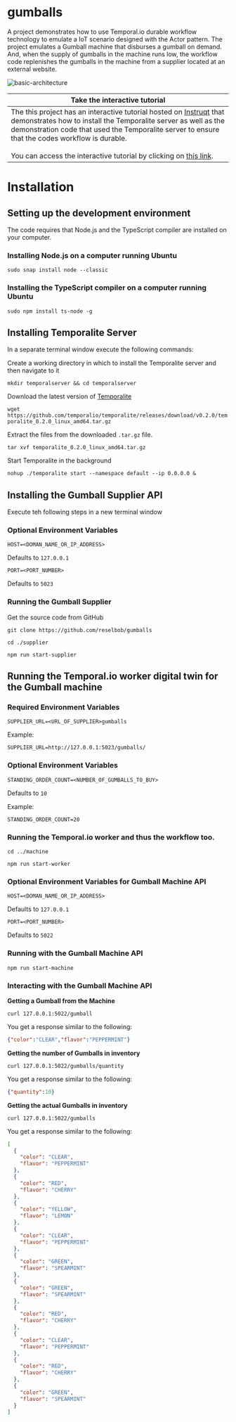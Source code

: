 # gumballs
A project demonstrates how to use Temporal.io durable workflow technology to emulate a IoT scenario designed with the Actor pattern. The project emulates a Gumball machine that disburses a gumball on demand. And, when the supply of gumballs in the machine runs low, the workflow code replenishes the gumballs in the machine from a supplier located at an external website.

![basic-architecture](https://user-images.githubusercontent.com/1110569/196825286-48e9149e-d328-4640-b7f8-89ceef0e63ad.png)


| Take the interactive tutorial|
|----|
|The this project has an interactive tutorial hosted on [Instruqt](https://instruqt.com/) that demonstrates how to install the Temporalite server as well as the demonstration code that used the Temporalite server to ensure that the codes workflow is durable.<br /> <br />You can access the interactive tutorial by clicking on [this link](https://play.instruqt.com/embed/cogarttech/tracks/working-with-temporal-io?token=em_Tg2FIHcUfS_yY-0f).|

# Installation

## Setting up the development environment

The code requires that Node.js and the TypeScript compiler are installed on your computer.

### Installing Node.js on a computer running Ubuntu

`sudo snap install node --classic`

### Installing the TypeScript compiler on a computer running Ubuntu

`sudo npm install ts-node -g`

## Installing Temporalite Server

In a separate terminal window execute the following commands:

Create a working directory in which to install the Temporalite server and then navigate to it

`mkdir temporalserver && cd temporalserver`

Download the latest version of [Temporalite](https://github.com/temporalio/temporalite)

`wget https://github.com/temporalio/temporalite/releases/download/v0.2.0/temporalite_0.2.0_linux_amd64.tar.gz`

Extract the files from the downloaded `.tar.gz` file.

`tar xvf temporalite_0.2.0_linux_amd64.tar.gz`

Start Temporalite in the background

`nohup ./temporalite start --namespace default --ip 0.0.0.0 &`


## Installing the Gumball Supplier API

Execute teh following steps in a new terminal window

### Optional Environment Variables

`HOST=<DOMAN_NAME_OR_IP_ADDRESS>`

Defaults to `127.0.0.1`

`PORT=<PORT_NUMBER>`

Defaults to `5023`

### Running the Gumball Supplier

Get the source code from GitHub

`git clone https://github.com/reselbob/gumballs`

`cd ./supplier`

`npm run start-supplier`
## Running the Temporal.io worker digital twin for the Gumball machine

### Required Environment Variables

```
SUPPLIER_URL=<URL_OF_SUPPLIER>gumballs
```
Example:

`SUPPLIER_URL=http://127.0.0.1:5023/gumballs/`

### Optional Environment Variables

```
STANDING_ORDER_COUNT=<NUMBER_OF_GUMBALLS_TO_BUY>
```
Defaults to `10`

Example:

`STANDING_ORDER_COUNT=20`

### Running the Temporal.io worker and thus the workflow too.

`cd ../machine`

`npm run start-worker`

### Optional Environment Variables for Gumball Machine API

`HOST=<DOMAN_NAME_OR_IP_ADDRESS>`

Defaults to `127.0.0.1`

`PORT=<PORT_NUMBER>`

Defaults to `5022`

### Running with the Gumball Machine API

`npm run start-machine`

### Interacting with the Gumball Machine API

**Getting a Gumball from the Machine**

```
curl 127.0.0.1:5022/gumball
```
You get a response similar to the following:

```json
{"color":"CLEAR","flavor":"PEPPERMINT"}
```

**Getting the number of Gumballs in inventory**

```
curl 127.0.0.1:5022/gumballs/quantity
```

You get a response similar to the following:

```json
{"quantity":10}
```

**Getting the actual Gumballs in inventory**

```
curl 127.0.0.1:5022/gumballs
```

You get a response similar to the following:

```json
[
  {
    "color": "CLEAR",
    "flavor": "PEPPERMINT"
  },
  {
    "color": "RED",
    "flavor": "CHERRY"
  },
  {
    "color": "YELLOW",
    "flavor": "LEMON"
  },
  {
    "color": "CLEAR",
    "flavor": "PEPPERMINT"
  },
  {
    "color": "GREEN",
    "flavor": "SPEARMINT"
  },
  {
    "color": "GREEN",
    "flavor": "SPEARMINT"
  },
  {
    "color": "RED",
    "flavor": "CHERRY"
  },
  {
    "color": "CLEAR",
    "flavor": "PEPPERMINT"
  },
  {
    "color": "RED",
    "flavor": "CHERRY"
  },
  {
    "color": "GREEN",
    "flavor": "SPEARMINT"
  }
]
```
